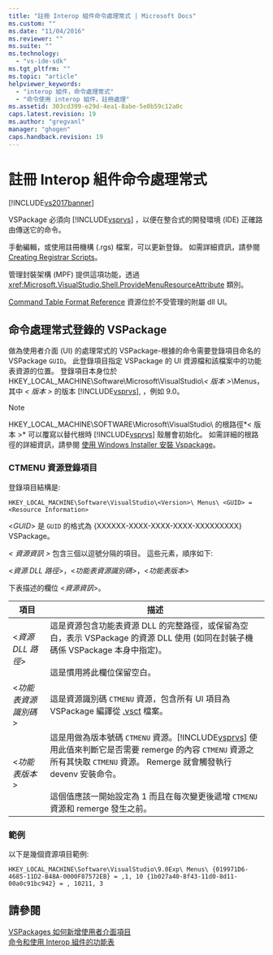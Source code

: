 ```yaml
---
title: "註冊 Interop 組件命令處理常式 | Microsoft Docs"
ms.custom: ""
ms.date: "11/04/2016"
ms.reviewer: ""
ms.suite: ""
ms.technology: 
  - "vs-ide-sdk"
ms.tgt_pltfrm: ""
ms.topic: "article"
helpviewer_keywords: 
  - "interop 組件，命令處理常式"
  - "命令使用 interop 組件，註冊處理"
ms.assetid: 303cd399-e29d-4ea1-8abe-5e0b59c12a0c
caps.latest.revision: 19
ms.author: "gregvanl"
manager: "ghogen"
caps.handback.revision: 19
---
```

# 註冊 Interop 組件命令處理常式
[!INCLUDE[vs2017banner](../../code-quality/includes/vs2017banner.md)]

VSPackage 必須向 [!INCLUDE[vsprvs](../../code-quality/includes/vsprvs_md.md)] ，以便在整合式的開發環境 \(IDE\) 正確路由傳送它的命令。  
  
 手動編輯，或使用註冊機構 \(.rgs\) 檔案，可以更新登錄。 如需詳細資訊，請參閱[Creating Registrar Scripts](/visual-cpp/atl/creating-registrar-scripts)。  
  
 管理封裝架構 \(MPF\) 提供這項功能，透過 <xref:Microsoft.VisualStudio.Shell.ProvideMenuResourceAttribute> 類別。  
  
 [Command Table Format Reference](http://msdn.microsoft.com/zh-tw/09e9c6ef-9863-48de-9483-d45b7b7c798f) 資源位於不受管理的附屬 dll UI。  
  
## 命令處理常式登錄的 VSPackage  
 做為使用者介面 \(UI\) 的處理常式的 VSPackage\-根據的命令需要登錄項目命名的 VSPackage `GUID`。 此登錄項目指定 VSPackage 的 UI 資源檔和該檔案中的功能表資源的位置。 登錄項目本身位於 HKEY\_LOCAL\_MACHINE\\Software\\Microsoft\\VisualStudio\\*\< 版本 \>*\\Menus，其中 *\< 版本 \>* 的版本 [!INCLUDE[vsprvs](../../code-quality/includes/vsprvs_md.md)], ，例如 9.0。  
  
> [!NOTE]
>  HKEY\_LOCAL\_MACHINE\\SOFTWARE\\Microsoft\\VisualStudio\\ 的根路徑*\< 版本 \>* 可以覆寫以替代根時 [!INCLUDE[vsprvs](../../code-quality/includes/vsprvs_md.md)] 殼層會初始化。 如需詳細的根路徑的詳細資訊，請參閱 [使用 Windows Installer 安裝 Vspackage](../../extensibility/internals/installing-vspackages-with-windows-installer.md)。  
  
### CTMENU 資源登錄項目  
 登錄項目結構是:  
  
```  
HKEY_LOCAL_MACHINE\Software\VisualStudio\<Version>\ Menus\ <GUID> = <Resource Information>  
```  
  
 \<*GUID*\> 是 `GUID` 的格式為 {XXXXXX\-XXXX\-XXXX\-XXXX\-XXXXXXXXX} VSPackage。  
  
 *\< 資源資訊 \>* 包含三個以逗號分隔的項目。 這些元素，順序如下:  
  
 \<*資源 DLL 路徑*\>，\<*功能表資源識別碼*\>，\<*功能表版本*\>  
  
 下表描述的欄位 \<*資源資訊*\>。  
  
|項目|描述|  
|--------|--------|  
|\<*資源 DLL 路徑*\>|這是資源包含功能表資源 DLL 的完整路徑，或保留為空白，表示 VSPackage 的資源 DLL 使用 \(如同在封裝子機碼係 VSPackage 本身中指定\)。<br /><br /> 這是慣用將此欄位保留空白。|  
|\<*功能表資源識別碼*\>|這是資源識別碼 `CTMENU` 資源，包含所有 UI 項目為 VSPackage 編譯從 [.vsct](../../extensibility/internals/visual-studio-command-table-dot-vsct-files.md) 檔案。|  
|\<*功能表版本*\>|這是用做為版本號碼 `CTMENU` 資源。[!INCLUDE[vsprvs](../../code-quality/includes/vsprvs_md.md)] 使用此值來判斷它是否需要 remerge 的內容 `CTMENU` 資源之所有其快取 `CTMENU` 資源。 Remerge 就會觸發執行 devenv 安裝命令。<br /><br /> 這個值應該一開始設定為 1 而且在每次變更後遞增 `CTMENU` 資源和 remerge 發生之前。|  
  
### 範例  
 以下是幾個資源項目範例:  
  
```  
HKEY_LOCAL_MACHINE\Software\VisualStudio\9.0Exp\ Menus\ {019971D6-4685-11D2-B48A-0000F87572EB} = ,1, 10 {1b027a40-8f43-11d0-8d11-00a0c91bc942} = , 10211, 3  
```  
  
## 請參閱  
 [VSPackages 如何新增使用者介面項目](../../extensibility/internals/how-vspackages-add-user-interface-elements.md)   
 [命令和使用 Interop 組件的功能表](../../extensibility/internals/commands-and-menus-that-use-interop-assemblies.md)